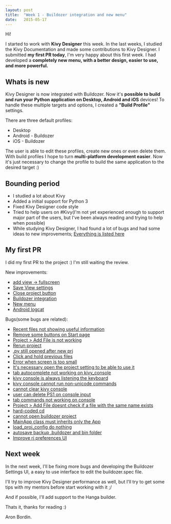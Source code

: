 ```yaml
---
layout: post
title:  "Week 1 - Buildozer integration and new menu"
date:   2015-05-17
---
```


Hi!

I started to work with **Kivy Designer** this week. In the last weeks, I studied the Kivy Documentation and made some contributions to Kivy Designer.
I submitted **my first PR today**, I'm very happy about this first week. I had developed a **completely new menu, with a better design, easier to use, and more powerful.**

## Whats is new

Kivy Designer is now integrated with Buildozer. Now it's **possible to build and run your Python application on Desktop, Android and iOS** devices! To handle these multiple targets and options, I created a **"Build Profile"** settings.

There are three default profiles:

* Desktop
* Android - Buildozer
* iOS - Buildozer 

The user is able to edit these profiles, create new ones or even delete them. With build profiles I hope to turn **multi-platform development easier**. Now it's just necessary to change the profile to build the same application to the desired target :)


## Bounding period

* I studied a lot about Kivy  
* Added a initial support for Python 3
* Fixed Kivy Designer code style
* Tried to help users on #Kivy(I'm not yet experienced enough to support major part of the users, but I've been always reading and trying to help when possible)
* While studying Kivy Designer, I had found a lot of bugs and had some ideas to new improvements; [Everything is listed here](https://github.com/aron-bordin/kivy-designer/issues)

## My first PR

I did my first PR to the project :) I'm still waiting the review.

New improvements:

* [add view -> fullscreen](https://github.com/aron-bordin/kivy-designer/issues/50)
* [Save View settings](https://github.com/aron-bordin/kivy-designer/issues/44)
* [Close project button](https://github.com/aron-bordin/kivy-designer/issues/43)
* [Buildozer integration](https://github.com/aron-bordin/kivy-designer/issues/30)
* [New menu](https://github.com/aron-bordin/kivy-designer/issues/91)
* [Android logcat](https://github.com/aron-bordin/kivy-designer/issues/34)

Bugs(some bugs are related):

* [Recent files not showing useful information](https://github.com/aron-bordin/kivy-designer/issues/2)
* [Remove some buttons on Start page](https://github.com/aron-bordin/kivy-designer/issues/1)
* [Project ­> Add File is not working](https://github.com/aron-bordin/kivy-designer/issues/11)
* [Rerun project](https://github.com/aron-bordin/kivy-designer/issues/14)
* [.py still opened after new prj](https://github.com/aron-bordin/kivy-designer/issues/17)
* [Click and hold previous files](https://github.com/aron-bordin/kivy-designer/issues/18)
* [Error when screen is too small](https://github.com/aron-bordin/kivy-designer/issues/48)
* [It's necessary open the project setting to be able to use it](https://github.com/aron-bordin/kivy-designer/issues/54)
* [tab autocomplete not working on kivy_console](https://github.com/aron-bordin/kivy-designer/issues/55)
* [kivy console is always listening the keyboard](https://github.com/aron-bordin/kivy-designer/issues/56)
* [kivy console cannot run non-unicode commands](https://github.com/aron-bordin/kivy-designer/issues/57)
* [cannot clear kivy console](https://github.com/aron-bordin/kivy-designer/issues/58)
* [user can delete PS1 on console input](https://github.com/aron-bordin/kivy-designer/issues/59)
* [tab commands not working on console](https://github.com/aron-bordin/kivy-designer/issues/60)
* [Project ­> Add File doesnt check if a file with the same name exists](https://github.com/aron-bordin/kivy-designer/issues/68)
* [hard-coded cd](https://github.com/aron-bordin/kivy-designer/issues/75)
* [cannot open buildozer project](https://github.com/aron-bordin/kivy-designer/issues/76)
* [MainApp class must inherits only the App](https://github.com/aron-bordin/kivy-designer/issues/82)
* [load_proj_config do nothing](https://github.com/aron-bordin/kivy-designer/issues/84)
* [autosave backup .buildozer and bin folder](https://github.com/aron-bordin/kivy-designer/issues/85)
* [Improve rj preferences UI](https://github.com/aron-bordin/kivy-designer/issues/20)



## Next week
In the next week, I'll be fixing more bugs and developing the Buildozer Settings UI, a easy to use interface to edit the buildozer.spec file.

I'll try to improve Kivy Designer performance as well, but I'll try to get some tips with my mentors before start working with it ;/

And if possible, I'll add support to the Hanga builder.



Thats it, thanks for reading :)

Aron Bordin.